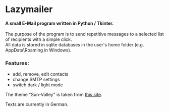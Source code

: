 # Lazymailer

**A small E-Mail program written in Python / Tkinter.**</br><br/>
The purpose of the program is to send repetitive messages to a selected list of recipients with a simple click.</br>
All data is stored in sqlite databases in the user's home folder (e.g. AppData\Roaming in Windows).

### Features:
- add, remove, edit contacts
- change SMTP settings
- switch dark / light mode

The theme "Sun-Valley" is taken from [this site](https://github.com/rdbende/Sun-Valley-ttk-theme).

Texts are currently in German.
